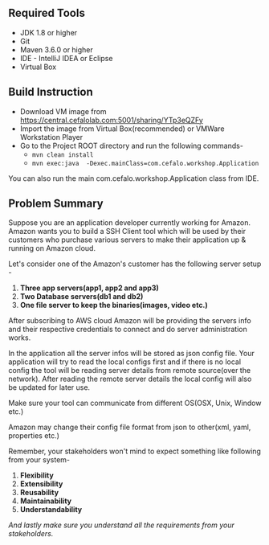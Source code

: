 ## Required Tools
* JDK 1.8 or higher
* Git 
* Maven 3.6.0 or higher
* IDE - IntelliJ IDEA or Eclipse
* Virtual Box
 
## Build Instruction
* Download VM image from https://central.cefalolab.com:5001/sharing/YTp3eQZFy
* Import the image from Virtual Box(recommended) or VMWare Workstation Player
* Go to the Project ROOT directory and run the following commands- 
  * `mvn clean install`
  * `mvn exec:java  -Dexec.mainClass=com.cefalo.workshop.Application` 

You can also run the main com.cefalo.workshop.Application class from IDE.

## Problem Summary ##

Suppose you are an application developer currently working for Amazon. Amazon wants you to build a SSH Client tool which will be used by their customers who purchase various servers to make their application  up & running on Amazon cloud.

Let's consider one of the Amazon's customer has the following server setup -

1. **Three app servers(app1, app2 and app3)**
2. **Two Database servers(db1 and db2)**
3. **One file server to keep the binaries(images, video etc.)**

After subscribing to AWS cloud Amazon will be providing the servers info and their respective credentials to connect and do server administration works.

In the application all the server infos will be stored as json config file. Your application will try to read the local configs first and if there is no local config the tool will be reading server details from remote source(over the network). After reading the remote server details the local config will also be updated for later use.

Make sure your tool can communicate from different OS(OSX, Unix, Window etc.)

Amazon may change their config file format from json to other(xml, yaml, properties etc.)

Remember, your stakeholders won't mind to expect something like following from your system-

1. **Flexibility**
2. **Extensibility**
3. **Reusability**
4. **Maintainability** 
5. **Understandability**

*And lastly make sure you understand all the requirements from your stakeholders.* 
